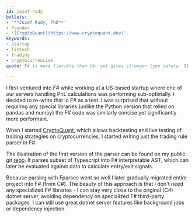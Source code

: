 ```yaml
---
id: jozef-rudy
bullets:
- '**Jozef Rudy, PhD**'
- Founder
- '[CryptoQuant](https://www.cryptoquant.dev)'
keywords:
- startup
- fintech
- trading
- cryptocurrencies
quote: F# is more flexible than C#, yet gives stronger type safety. It allows for fearless refactoring, which is also easier because of naturally less coupled code while at the same time codebase being 40%-size of equivalent c# one.
  
---
```

I first ventured into F# while working at a US-based startup where one of our servers handling PnL calculations was performing sub-optimally.
I decided to re-write that in F# as a test. I was surprised that without requiring any special libraries (unlike the Python version that relied on pandas and numpy) the F# code was similarly concise yet significantly more performant.

When I started [CryptoQuant](https://cryptoquant.dev), which allows backtesting and live testing of trading strategies on cryptocurrencies, I started writing just the trading rule parser in F#.

The illustration of the first version of the parser can be found on my public git [repo](https://github.com/jozefRudy/trading-rule-parser).
It parses subset of Typescript into F# interpretable AST, which can later be evaluated against data to calculate entry/exit signals.

Because parsing with Fparsec went so well I later gradually migrated entire project into F# (from C#).
The beauty of this approach is that I don't need any specialized F# libraries - I can stay very close to the original (C#) dotnet server, avoiding dependency on specialized F# third-party packages.
I can still use great dotnet server features like background jobs or dependency injection.
